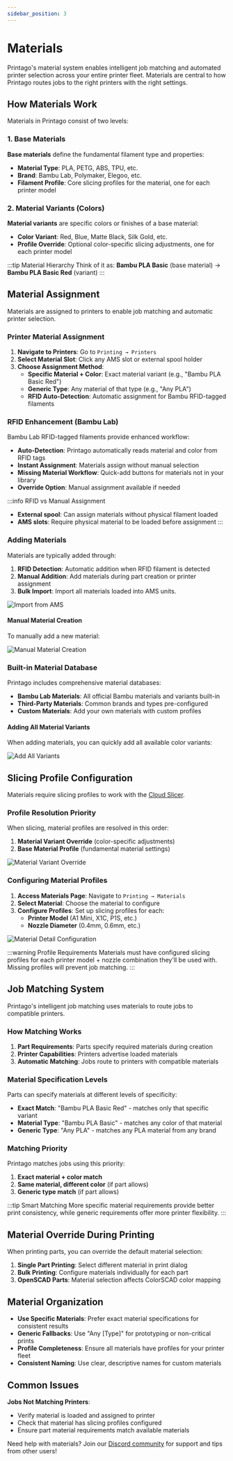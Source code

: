 ```yaml
---
sidebar_position: 3
---
```


# Materials

Printago's material system enables intelligent job matching and automated printer selection across your entire printer fleet. Materials are central to how Printago routes jobs to the right printers with the right settings.

## How Materials Work

Materials in Printago consist of two levels:

### 1. Base Materials
**Base materials** define the fundamental filament type and properties:
- **Material Type**: PLA, PETG, ABS, TPU, etc.
- **Brand**: Bambu Lab, Polymaker, Elegoo, etc.
- **Filament Profile**: Core slicing profiles for the material, one for each printer model

### 2. Material Variants (Colors)
**Material variants** are specific colors or finishes of a base material:
- **Color Variant**: Red, Blue, Matte Black, Silk Gold, etc.
- **Profile Override**: Optional color-specific slicing adjustments, one for each printer model

:::tip Material Hierarchy
Think of it as: **Bambu PLA Basic** (base material) → **Bambu PLA Basic Red** (variant)
:::

## Material Assignment

Materials are assigned to printers to enable job matching and automatic printer selection.

### Printer Material Assignment

1. **Navigate to Printers**: Go to `Printing → Printers`
2. **Select Material Slot**: Click any AMS slot or external spool holder
3. **Choose Assignment Method**:
   - **Specific Material + Color**: Exact material variant (e.g., "Bambu PLA Basic Red")
   - **Generic Type**: Any material of that type (e.g., "Any PLA")
   - **RFID Auto-Detection**: Automatic assignment for Bambu RFID-tagged filaments

### RFID Enhancement (Bambu Lab)

Bambu Lab RFID-tagged filaments provide enhanced workflow:

- **Auto-Detection**: Printago automatically reads material and color from RFID tags
- **Instant Assignment**: Materials assign without manual selection
- **Missing Material Workflow**: Quick-add buttons for materials not in your library
- **Override Option**: Manual assignment available if needed

:::info RFID vs Manual Assignment
- **External spool**: Can assign materials without physical filament loaded
- **AMS slots**: Require physical material to be loaded before assignment
:::

### Adding Materials

Materials are typically added through:

1. **RFID Detection**: Automatic addition when RFID filament is detected
2. **Manual Addition**: Add materials during part creation or printer assignment
3. **Bulk Import**: Import all materials loaded into AMS units.

![Import from AMS](/img/materials/materials_import_from_ams.png)

#### Manual Material Creation

To manually add a new material:

![Manual Material Creation](/img/materials/material_manual_new.png)

### Built-in Material Database

Printago includes comprehensive material databases:
- **Bambu Lab Materials**: All official Bambu materials and variants built-in
- **Third-Party Materials**: Common brands and types pre-configured
- **Custom Materials**: Add your own materials with custom profiles

#### Adding All Material Variants

When adding materials, you can quickly add all available color variants:

![Add All Variants](/img/materials/material_add_all_variants.png)

## Slicing Profile Configuration

Materials require slicing profiles to work with the [Cloud Slicer](./cloud-slicer.md).

### Profile Resolution Priority

When slicing, material profiles are resolved in this order:
1. **Material Variant Override** (color-specific adjustments)
2. **Base Material Profile** (fundamental material settings)

![Material Variant Override](/img/materials/material_variant_override.png)

### Configuring Material Profiles

1. **Access Materials Page**: Navigate to `Printing → Materials`
2. **Select Material**: Choose the material to configure
3. **Configure Profiles**: Set up slicing profiles for each:
   - **Printer Model** (A1 Mini, X1C, P1S, etc.)
   - **Nozzle Diameter** (0.4mm, 0.6mm, etc.)

![Material Detail Configuration](/img/materials/material_detail.png)

:::warning Profile Requirements
Materials must have configured slicing profiles for each printer model + nozzle combination they'll be used with. Missing profiles will prevent job matching.
:::

## Job Matching System

Printago's intelligent job matching uses materials to route jobs to compatible printers.

### How Matching Works

1. **Part Requirements**: Parts specify required materials during creation
2. **Printer Capabilities**: Printers advertise loaded materials
3. **Automatic Matching**: Jobs route to printers with compatible materials

### Material Specification Levels

Parts can specify materials at different levels of specificity:

- **Exact Match**: "Bambu PLA Basic Red" - matches only that specific variant
- **Material Type**: "Bambu PLA Basic" - matches any color of that material
- **Generic Type**: "Any PLA" - matches any PLA material from any brand

### Matching Priority

Printago matches jobs using this priority:
1. **Exact material + color match**
2. **Same material, different color** (if part allows)
3. **Generic type match** (if part allows)

:::tip Smart Matching
More specific material requirements provide better print consistency, while generic requirements offer more printer flexibility.
:::

## Material Override During Printing

When printing parts, you can override the default material selection:

1. **Single Part Printing**: Select different material in print dialog
2. **Bulk Printing**: Configure materials individually for each part
3. **OpenSCAD Parts**: Material selection affects ColorSCAD color mapping

## Material Organization

- **Use Specific Materials**: Prefer exact material specifications for consistent results
- **Generic Fallbacks**: Use "Any [Type]" for prototyping or non-critical prints
- **Profile Completeness**: Ensure all materials have profiles for your printer fleet
- **Consistent Naming**: Use clear, descriptive names for custom materials

## Common Issues

**Jobs Not Matching Printers**:
- Verify material is loaded and assigned to printer
- Check that material has slicing profiles configured
- Ensure part material requirements match available materials

Need help with materials? Join our [Discord community](https://discord.gg/RCFA2u99De) for support and tips from other users!
